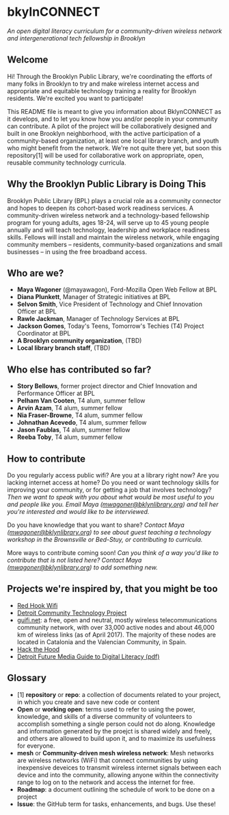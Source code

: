 # bkylnCONNECT
_An open digital literacy curriculum for a community-driven wireless network and intergenerational tech fellowship in Brooklyn_

## Welcome
Hi! Through the Brooklyn Public Library, we're coordinating the efforts of many folks in Brooklyn to try and make wireless internet access and appropriate and equitable technology training a reality for Brooklyn residents. We're excited you want to participate!

This README file is meant to give you information about BklynCONNECT as it develops, and to let you know how you and/or people in your community can contribute. A pilot of the project will be collaboratively designed and built in one Brooklyn neighborhood, with the active participation of a community-based organization, at least one local library branch, and youth who might benefit from the network. We're not quite there yet, but soon this repository[1] will be used for collaborative work on appropriate, open, reusable community technology curricula. 

## Why the Brooklyn Public Library is Doing This
Brooklyn Public Library (BPL) plays a crucial role as a community connector and hopes to deepen its cohort-based work readiness services. A community-driven wireless network and a technology-based fellowship program for young adults, ages 18-24, will serve up to 45 young people annually and will teach technology, leadership and workplace readiness skills. Fellows will install and maintain the wireless network, while engaging community members – residents, community-based organizations and small businesses – in using the free broadband access.

## Who are we?
- **Maya Wagoner** (@mayawagon), Ford-Mozilla Open Web Fellow at BPL
- **Diana Plunkett**, Manager of Strategic initiatives at BPL
- **Selvon Smith**, Vice President of Technology and Chief Innovation Officer at BPL
- **Rawle Jackman**, Manager of Technology Services at BPL
- **Jackson Gomes**, Today's Teens, Tomorrow's Techies (T4) Project Coordinator at BPL
- **A Brooklyn community organization**, (TBD)
- **Local library branch staff**, (TBD)

## Who else has contributed so far?
- **Story Bellows**, former project director and Chief Innovation and Performance Officer at BPL
- **Pelham Van Cooten**, T4 alum, summer fellow
- **Arvin Azam**, T4 alum, summer fellow
- **Nia Fraser-Browne**, T4 alum, summer fellow
- **Johnathan Acevedo**, T4 alum, summer fellow
- **Jason Faublas**, T4 alum, summer fellow
- **Reeba Toby**, T4 alum, summer fellow

## How to contribute
Do you regularly access public wifi? Are you at a library right now? Are you lacking internet access at home? Do you need or want technology skills for improving your community, or for getting a job that involves technology? _Then we want to speak with you about what would be most useful to you and people like you. Email Maya (mwagoner@bklynlibrary.org) and tell her you're interested and would like to be interviewed._

Do you have knowledge that you want to share? _Contact Maya (mwagoner@bklynlibrary.org) to see about guest teaching a technology workshop in the Brownsville or Bed-Stuy, or contributing to curricula._

More ways to contribute coming soon! _Can you think of a way you'd like to contribute that is not listed here? Contact Maya (mwagoner@bklynlibrary.org) to add something new._

## Projects we're inspired by, that you might be too
- [Red Hook Wifi](http://redhookwifi.org/)
- [Detroit Community Technology Project](https://www.alliedmedia.org/dctp)
- [guifi.net](https://guifi.net/): a free, open and neutral, mostly wireless telecommunications community network, with over 33,000 active nodes and about 46,000 km of wireless links (as of April 2017). The majority of these nodes are located in Catalonia and the Valencian Community, in Spain.
- [Hack the Hood](http://www.hackthehood.org/)
- [Detroit Future Media Guide to Digital Literacy (pdf)](https://www.alliedmedia.org/files/dfm_final_web.pdf)

## Glossary
- [1] **repository** or **repo**: a collection of documents related to your project, in which you create and save new code or content
- **Open** or **working open**: terms used to refer to using the power, knowledge, and skills of a diverse community of volunteers to accomplish something a single person could not do along. Knowledge and information generated by the proejct is shared widely and freely, and others are allowed to build upon it, and to maximize its usefulness for everyone.  
- **mesh** or **Community-driven mesh wireless network**: Mesh networks are wireless networks (WiFi) that connect communities by using inexpensive deveices to transmit wireless internet signals between each device and into the community, allowing anyone within the connectivity range to log on to the network and access the internet for free. 
- **Roadmap**: a document outlining the schedule of work to be done on a project
- **Issue**: the GitHub term for tasks, enhancements, and bugs. Use these!

